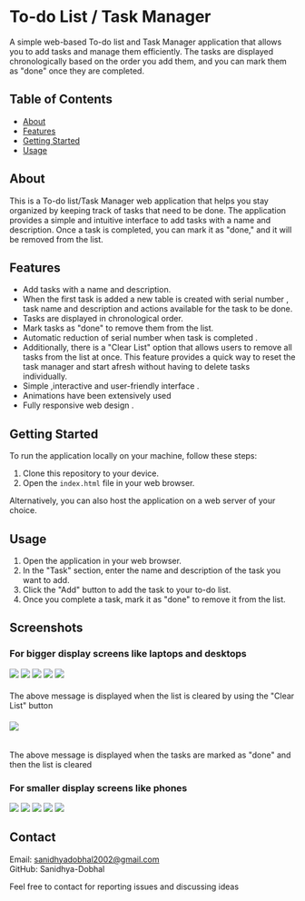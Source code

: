 # To-do List / Task Manager

A simple web-based To-do list and Task Manager application that allows you to add tasks and manage them efficiently. The tasks are displayed chronologically based on the order you add them, and you can mark them as "done" once they are completed.

## Table of Contents

- [About](#about)
- [Features](#features)
- [Getting Started](#getting-started)
- [Usage](#usage)

## About

This is a To-do list/Task Manager web application that helps you stay organized by keeping track of tasks that need to be done. The application provides a simple and intuitive interface to add tasks with a name and description. Once a task is completed, you can mark it as "done," and it will be removed from the list.

## Features

- Add tasks with a name and description.
- When the first task is added a new table is created with serial number , task name and description and actions available for the task to be done.
- Tasks are displayed in chronological order.
- Mark tasks as "done" to remove them from the list.
- Automatic reduction of serial number when task is completed .
- Additionally, there is a "Clear List" option that allows users to remove all tasks from the list at once. This feature provides a quick way to reset the task manager and start afresh without having to delete tasks individually.
- Simple ,interactive and user-friendly interface .
- Animations have been extensively used
- Fully responsive web design .

## Getting Started

To run the application locally on your machine, follow these steps:

1. Clone this repository to your device.
2. Open the `index.html` file in your web browser.

Alternatively, you can also host the application on a web server of your choice.

## Usage

1. Open the application in your web browser.
2. In the "Task" section, enter the name and description of the task you want to add.
3. Click the "Add" button to add the task to your to-do list.
4. Once you complete a task, mark it as "done" to remove it from the list.

## Screenshots

### For bigger display screens like laptops and desktops
<img src = "Screenshots/Screenshot 2023-07-29 at 1.18.42 PM.png">
<img src = "Screenshots/Screenshot 2023-07-29 at 1.15.30 PM.png">
<img src ="Screenshots/Screenshot 2023-07-29 at 1.16.50 PM.png">
<img src = "Screenshots/Screenshot 2023-07-29 at 1.36.29 PM.png">
<img src ="Screenshots/Screenshot 2023-07-29 at 1.36.34 PM.png">
<div style ="height:20px;"></div>
The above message is displayed when the list is cleared by using the "Clear List" button 
<div style ="height:20px;"></div>
<img src = "Screenshots/Screenshot 2023-07-29 at 1.18.08 PM.png">
<div style ="height:20px;"></div>

The above message is displayed when the tasks are marked as "done" and then the list is cleared

### For smaller display screens like phones 
<img src = "Screenshots/Screenshot 2023-07-29 at 1.19.04 PM.png">
<img src = "Screenshots/Screenshot 2023-07-29 at 1.16.15 PM.png">
<img src ="Screenshots/Screenshot 2023-07-29 at 1.16.39 PM.png">
<img src ="Screenshots/Screenshot 2023-07-29 at 1.48.20 PM.png">
<img src = "Screenshots/Screenshot 2023-07-29 at 1.18.22 PM.png">

## Contact

Email: sanidhyadobhal2002@gmail.com<br>
GitHub: Sanidhya-Dobhal

Feel free to contact for reporting issues and discussing ideas
